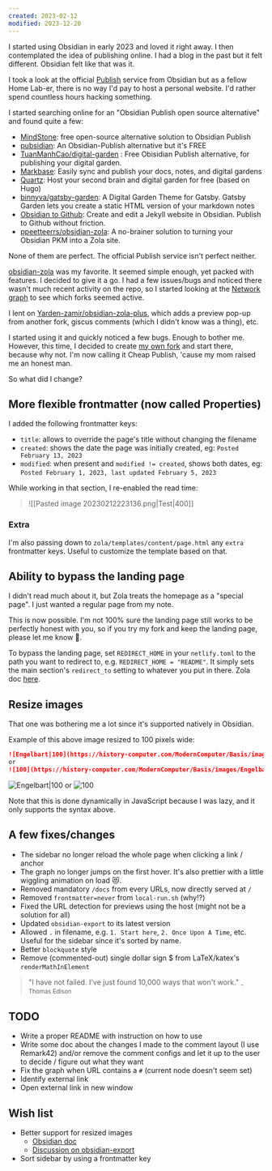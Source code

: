 ```yaml
---
created: 2023-02-12
modified: 2023-12-20
---
```

I started using Obsidian in early 2023 and loved it right away. I then contemplated the idea of publishing online. I had a blog in the past but it felt different. Obsidian felt like that was it.

I took a look at the official [Publish](https://obsidian.md/publish) service from Obsidian but as a fellow Home Lab-er, there is no way I'd pay to host a personal website. I'd rather spend countless hours hacking something.

I started searching online for an "Obsidian Publish open source alternative" and found quite a few:
- [MindStone](https://mindstone.tuancao.me/): free open-source alternative solution to Obsidian Publish
- [pubsidian](https://github.com/yoursamlan/pubsidian): An Obsidian-Publish alternative but it's FREE
- [TuanManhCao/digital-garden](https://github.com/TuanManhCao/digital-garden) : Free Obisidian Publish alternative, for publishing your digital garden.
- [Markbase](https://www.markbase.xyz/): Easily sync and publish your docs, notes, and digital gardens
- [Quartz](https://quartz.jzhao.xyz/): Host your second brain and digital garden for free (based on Hugo)
- [binnyva/gatsby-garden](https://github.com/binnyva/gatsby-garden/): A Digital Garden Theme for Gatsby. Gatsby Garden lets you create a static HTML version of your markdown notes
- [Obsidian to Github](https://michalkorzonek.com/obsidian-to-github): Create and edit a Jekyll website in Obsidian. Publish to Github without friction.
- [ppeetteerrs/obsidian-zola](https://github.com/ppeetteerrs/obsidian-zola): A no-brainer solution to turning your Obsidian PKM into a Zola site.

None of them are perfect. The official Publish service isn't perfect neither.

[obsidian-zola](https://github.com/ppeetteerrs/obsidian-zola) was my favorite. It seemed simple enough, yet packed with features. I decided to give it a go. I had a few issues/bugs and noticed there wasn't much recent activity on the repo, so I started looking at the [Network graph](https://github.com/ppeetteerrs/obsidian-zola/network) to see which forks seemed active. 

I lent on [Yarden-zamir/obsidian-zola-plus](https://github.com/Yarden-zamir/obsidian-zola-plus), which adds a preview pop-up from another fork, giscus comments (which I didn't know was a thing), etc. 

I started using it and quickly noticed a few bugs. Enough to bother me. However, this time, I decided to create [my own fork](https://github.com/orditeck/cheap-publish) and start there, because why not. I'm now calling it Cheap Publish, 'cause my mom raised me an honest man.

So what did I change?

## More flexible frontmatter (now called Properties)
I added the following frontmatter keys:
- `title`: allows to override the page's title without changing the filename
- `created`: shows the date the page was initially created, eg: `Posted February 13, 2023` 
- `modified`: when present and `modified != created`, shows both dates, eg: `Posted February 1, 2023, last updated February 5, 2023`

While working in that section, I re-enabled the read time:
> ![[Pasted image 20230212223136.png|Test|400]]

### Extra
I'm also passing down to `zola/templates/content/page.html` any `extra` frontmatter keys. Useful to customize the template based on that.

## Ability to bypass the landing page
I didn't read much about it, but Zola treats the homepage as a "special page". I just wanted a regular page from my note.

This is now possible. I'm not 100% sure the landing page still works to be perfectly honest with you, so if you try my fork and keep the landing page, please let me know 😬. 

To bypass the landing page, set `REDIRECT_HOME` in your `netlify.toml` to the path you want to redirect to, e.g. `REDIRECT_HOME = "README"`. It simply sets the main section's `redirect_to` setting to whatever you put in there. Zola doc [here](https://www.getzola.org/documentation/content/section/).

## Resize images
That one was bothering me a lot since it's supported natively in Obsidian.

Example of this above image resized to 100 pixels wide:

```md
![Engelbart|100](https://history-computer.com/ModernComputer/Basis/images/Engelbart.jpg)
or
![100](https://history-computer.com/ModernComputer/Basis/images/Engelbart.jpg)
```

![Engelbart|100](https://history-computer.com/ModernComputer/Basis/images/Engelbart.jpg) or ![100](https://history-computer.com/ModernComputer/Basis/images/Engelbart.jpg)

Note that this is done dynamically in JavaScript because I was lazy, and it only supports the syntax above. 

## A few fixes/changes
- The sidebar no longer reload the whole page when clicking a link / anchor
- The graph no longer jumps on the first hover. It's also prettier with a little wiggling animation on load 😻.
- Removed mandatory `/docs` from every URLs, now directly served at `/`
- Removed `frontmatter=never` from `local-run.sh` (why!?)
- Fixed the URL detection for previews using the host (might not be a solution for all)
- Updated `obsidian-export` to its latest version
- Allowed `.` in filename, e.g. `1. Start here`, `2. Once Upon A Time`, etc. Useful for the sidebar since it's sorted by name.
- Better `blockquote` style
- Remove (commented-out) single dollar sign $ from LaTeX/katex's `renderMathInElement`

> "I have not failed. I've just found 10,000 ways that won't work." 
> <sub>- Thomas Edison</sub>

## TODO
- Write a proper README with instruction on how to use
- Write some doc about the changes I made to the comment layout (I use Remark42) and/or remove the comment configs and let it up to the user to decide / figure out what they want
- Fix the graph when URL contains a `#` (current node doesn't seem set)
- Identify external link
- Open external link in new window

## Wish list
- Better support for resized images 
	- [Obsidian doc](https://help.obsidian.md/How+to/Format+your+notes#Resizing+images)
	- [Discussion on obsidian-export](https://github.com/zoni/obsidian-export/discussions/59)
- Sort sidebar by using a frontmatter key